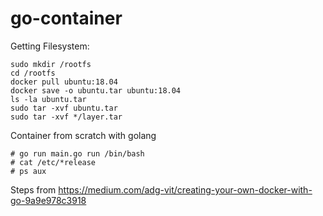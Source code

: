 # go-container

Getting Filesystem:
```
sudo mkdir /rootfs
cd /rootfs
docker pull ubuntu:18.04
docker save -o ubuntu.tar ubuntu:18.04
ls -la ubuntu.tar
sudo tar -xvf ubuntu.tar
sudo tar -xvf */layer.tar
```


Container from scratch with golang
```
# go run main.go run /bin/bash
# cat /etc/*release
# ps aux 
```

Steps from https://medium.com/adg-vit/creating-your-own-docker-with-go-9a9e978c3918
